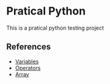 # Pratical Python
This is a pratical python testing project

## References
- [Variables](https://www.w3schools.com/python/python_variables.asp)
- [Operators](https://www.w3schools.com/python/python_operators.asp)
- [Array](https://www.w3schools.com/python/python_arrays.asp)